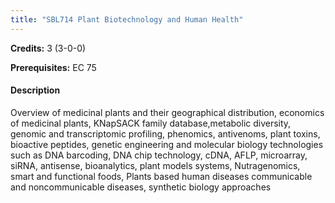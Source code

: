 ```yaml
---
title: "SBL714 Plant Biotechnology and Human Health"
---
```

**Credits:** 3 (3-0-0)

**Prerequisites:** EC 75

#### Description
Overview of medicinal plants and their geographical distribution, economics of medicinal plants, KNapSACK family database,metabolic diversity, genomic and transcriptomic profiling, phenomics, antivenoms, plant toxins, bioactive peptides, genetic engineering and molecular biology technologies such as DNA barcoding, DNA chip technology, cDNA, AFLP, microarray, siRNA, antisense, bioanalytics, plant models systems, Nutragenomics, smart and functional foods, Plants based human diseases communicable and noncommunicable diseases, synthetic biology approaches